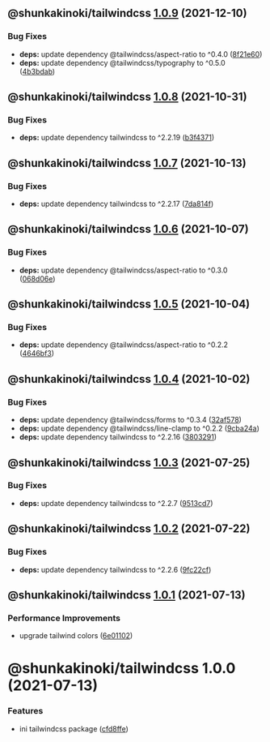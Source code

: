## @shunkakinoki/tailwindcss [1.0.9](https://github.com/shunkakinoki/configurations/compare/@shunkakinoki/tailwindcss@1.0.8...@shunkakinoki/tailwindcss@1.0.9) (2021-12-10)

### Bug Fixes

- **deps:** update dependency @tailwindcss/aspect-ratio to ^0.4.0 ([8f21e60](https://github.com/shunkakinoki/configurations/commit/8f21e60efa5feac6eba8cc6a8d230c4b8ca33aa7))
- **deps:** update dependency @tailwindcss/typography to ^0.5.0 ([4b3bdab](https://github.com/shunkakinoki/configurations/commit/4b3bdab5097e8bf9268a5484173b44168a0eb172))

## @shunkakinoki/tailwindcss [1.0.8](https://github.com/shunkakinoki/configurations/compare/@shunkakinoki/tailwindcss@1.0.7...@shunkakinoki/tailwindcss@1.0.8) (2021-10-31)

### Bug Fixes

- **deps:** update dependency tailwindcss to ^2.2.19 ([b3f4371](https://github.com/shunkakinoki/configurations/commit/b3f4371aaa83af068a546595146c4abc1b3d7c60))

## @shunkakinoki/tailwindcss [1.0.7](https://github.com/shunkakinoki/configurations/compare/@shunkakinoki/tailwindcss@1.0.6...@shunkakinoki/tailwindcss@1.0.7) (2021-10-13)

### Bug Fixes

- **deps:** update dependency tailwindcss to ^2.2.17 ([7da814f](https://github.com/shunkakinoki/configurations/commit/7da814f765d5ad8a04232fec2ab778ed57cca77f))

## @shunkakinoki/tailwindcss [1.0.6](https://github.com/shunkakinoki/configurations/compare/@shunkakinoki/tailwindcss@1.0.5...@shunkakinoki/tailwindcss@1.0.6) (2021-10-07)

### Bug Fixes

- **deps:** update dependency @tailwindcss/aspect-ratio to ^0.3.0 ([068d06e](https://github.com/shunkakinoki/configurations/commit/068d06e833665cb008abbb54f1b0ffac4cf6004a))

## @shunkakinoki/tailwindcss [1.0.5](https://github.com/shunkakinoki/configurations/compare/@shunkakinoki/tailwindcss@1.0.4...@shunkakinoki/tailwindcss@1.0.5) (2021-10-04)

### Bug Fixes

- **deps:** update dependency @tailwindcss/aspect-ratio to ^0.2.2 ([4646bf3](https://github.com/shunkakinoki/configurations/commit/4646bf31417a7aa8b0843ac508471005cfc38607))

## @shunkakinoki/tailwindcss [1.0.4](https://github.com/shunkakinoki/configurations/compare/@shunkakinoki/tailwindcss@1.0.3...@shunkakinoki/tailwindcss@1.0.4) (2021-10-02)

### Bug Fixes

- **deps:** update dependency @tailwindcss/forms to ^0.3.4 ([32af578](https://github.com/shunkakinoki/configurations/commit/32af578d60bf40d1f833256303b454ca40247c41))
- **deps:** update dependency @tailwindcss/line-clamp to ^0.2.2 ([9cba24a](https://github.com/shunkakinoki/configurations/commit/9cba24afbc3eb6665754a123e6080d886b5d6c50))
- **deps:** update dependency tailwindcss to ^2.2.16 ([3803291](https://github.com/shunkakinoki/configurations/commit/38032919285aace4a31dd0c1548a618de1b8d9b6))

## @shunkakinoki/tailwindcss [1.0.3](https://github.com/shunkakinoki/configurations/compare/@shunkakinoki/tailwindcss@1.0.2...@shunkakinoki/tailwindcss@1.0.3) (2021-07-25)

### Bug Fixes

- **deps:** update dependency tailwindcss to ^2.2.7 ([9513cd7](https://github.com/shunkakinoki/configurations/commit/9513cd76b7bd076f6b809a9dd8aa2e6f20b7705c))

## @shunkakinoki/tailwindcss [1.0.2](https://github.com/shunkakinoki/configurations/compare/@shunkakinoki/tailwindcss@1.0.1...@shunkakinoki/tailwindcss@1.0.2) (2021-07-22)

### Bug Fixes

- **deps:** update dependency tailwindcss to ^2.2.6 ([9fc22cf](https://github.com/shunkakinoki/configurations/commit/9fc22cf7c982a370297e08d1f043f40980be2c09))

## @shunkakinoki/tailwindcss [1.0.1](https://github.com/shunkakinoki/configurations/compare/@shunkakinoki/tailwindcss@1.0.0...@shunkakinoki/tailwindcss@1.0.1) (2021-07-13)

### Performance Improvements

- upgrade tailwind colors ([6e01102](https://github.com/shunkakinoki/configurations/commit/6e01102bc6396e26363817537313f0b4d9a1fbaf))

# @shunkakinoki/tailwindcss 1.0.0 (2021-07-13)

### Features

- ini tailwindcss package ([cfd8ffe](https://github.com/shunkakinoki/configurations/commit/cfd8ffe26963f97efb526a174d3d6db7f46db348))
